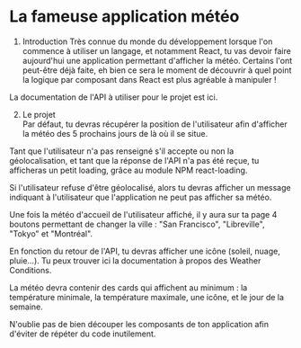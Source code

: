 # La fameuse application météo
1. Introduction
Très connue du monde du développement lorsque l'on commence à utiliser un langage, et notamment React, tu vas devoir faire aujourd'hui une application permettant d'afficher la météo. Certains l'ont peut-être déjà faite, eh bien ce sera le moment de découvrir à quel point la logique par composant dans React est plus agréable à manipuler !  

La documentation de l'API à utiliser pour le projet est ici.  

2. Le projet  
Par défaut, tu devras récupérer la position de l'utilisateur afin d'afficher la météo des 5 prochains jours de là où il se situe.  

Tant que l'utilisateur n'a pas renseigné s'il accepte ou non la géolocalisation, et tant que la réponse de l'API n'a pas été reçue, tu afficheras un petit loading, grâce au module NPM react-loading.  

Si l'utilisateur refuse d'être géolocalisé, alors tu devras afficher un message indiquant à l'utilisateur que l'application ne peut pas afficher sa météo.  

Une fois la météo d'accueil de l'utilisateur affiché, il y aura sur ta page 4 boutons permettant de changer la ville : "San Francisco", "Libreville", "Tokyo" et "Montréal".  

En fonction du retour de l'API, tu devras afficher une icône (soleil, nuage, pluie...). Tu peux trouver ici la documentation à propos des Weather Conditions.  

La météo devra contenir des cards qui affichent au minimum : la température minimale, la température maximale, une icône, et le jour de la semaine.  

N'oublie pas de bien découper les composants de ton application afin d'éviter de répéter du code inutilement.  